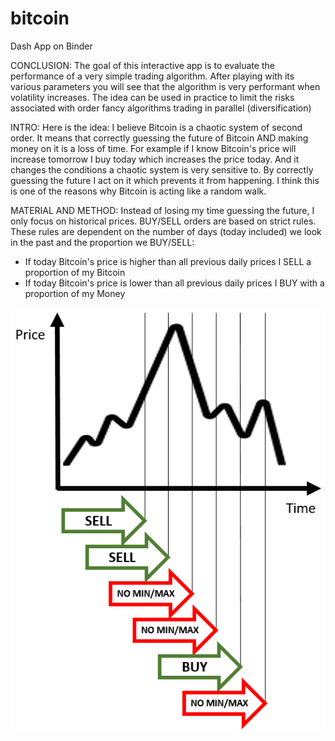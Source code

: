 # bitcoin
Dash App on Binder

CONCLUSION: 
The goal of this interactive app is to evaluate the performance of a very simple trading algorithm. After playing with its various parameters you will see that the algorithm is very performant when volatility increases. The idea can be used in practice to limit the risks associated with order fancy algorithms trading in parallel (diversification)

INTRO:
Here is the idea: I believe Bitcoin is a chaotic system of second order. It means that correctly guessing the future of Bitcoin AND making money on it is a loss of time. For example if I know Bitcoin's price will increase tomorrow I buy today which increases the price today. And it changes the conditions a chaotic system is very sensitive to. By correctly guessing the future I act on it which prevents it from happening. I think this is one of the reasons why Bitcoin is acting like a random walk.

MATERIAL AND METHOD:
Instead of losing my time guessing the future, I only focus on historical prices. BUY/SELL orders are based on strict rules. These rules are dependent on the number of days (today included) we look in the past and the proportion we BUY/SELL:
- If today Bitcoin's price is higher than all previous daily prices I SELL a proportion of my Bitcoin
- If today Bitcoin's price is lower than all previous daily prices I BUY with a proportion of my Money

![alt text](https://github.com/VicCGI/bitcoin/blob/main/Schema_Algo.PNG?raw=true)
